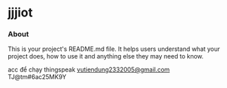 jjjiot
===

### About

This is your project's README.md file. It helps users understand what your
project does, how to use it and anything else they may need to know.

acc để chạy thingspeak
vutiendung2332005@gmail.com
TJ@tm#6ac25MK9Y
